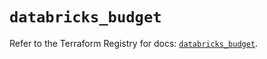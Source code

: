 # `databricks_budget`

Refer to the Terraform Registry for docs: [`databricks_budget`](https://registry.terraform.io/providers/databricks/databricks/1.65.1/docs/resources/budget).
